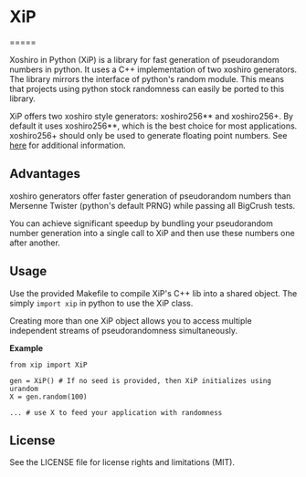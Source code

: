 # XiP
=====

Xoshiro in Python (XiP) is a library for fast generation of pseudorandom numbers in python.
It uses a C++ implementation of two xoshiro generators.
The library mirrors the interface of python's random module.
This means that projects using python stock randomness can easily be ported to this library.

XiP offers two xoshiro style generators: xoshiro256** and xoshiro256+.
By default it uses xoshiro256**, which is the best choice for most applications.
xoshiro256+ should only be used to generate floating point numbers.
See [here](http://xoshiro.di.unimi.it/) for additional information.

## Advantages

xoshiro generators offer faster generation of pseudorandom numbers than Mersenne Twister (python's default PRNG) while passing all BigCrush tests.

You can achieve significant speedup by bundling your pseudorandom number generation into a single call to XiP and then use these numbers one after another.

## Usage

Use the provided Makefile to compile XiP's C++ lib into a shared object.
The simply `import xip` in python to use the XiP class.

Creating more than one XiP object allows you to access multiple independent streams of pseudorandomness simultaneously.

**Example**
~~~
from xip import XiP

gen = XiP() # If no seed is provided, then XiP initializes using urandom
X = gen.random(100)

... # use X to feed your application with randomness
~~~

## License

See the LICENSE file for license rights and limitations (MIT).
